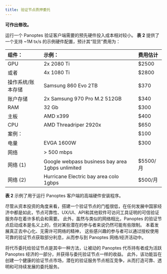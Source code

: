 ```yaml
---
title: 验证节点质押委托
---
```


**可作出修改。**

运行一个 Panoptes 验证客户端需要的预先硬件投入成本相对较小。 **表 2** 提供了一个支持 ~1M tx/s 的示例硬件配置，预计其“现货”费用为：

| 组件：        | 示例：                                              | 费用估计      |
|:---------- |:------------------------------------------------ |:--------- |
| GPU        | 2x 2080 Ti                                       | \$2500   |
| 或者         | 4x 1080 Ti                                       | \$2800   |
| 操作系统/账本存储  | Samsung 860 Evo 2TB                              | \$370    |
| 账户存储       | 2x Samsung 970 Pro M.2 512GB                     | \$340    |
| RAM        | 32 Gb                                            | \$300    |
| 主板         | AMD x399                                         | \$400    |
| CPU        | AMD Threadriper 2920x                            | \$650    |
| 案例：        |                                                  | \$100    |
| 电量         | EVGA 1600W                                       | \$300    |
| 网络         | &gt; 500 mbps                              |           |
| 网络 \(1\) | Google webpass business bay area 1gbps unlimited | \$5500/月 |
| 网络 \(2\) | Hurricane Electric bay area colo 1gbps           | \$500/月  |

**表 2** 示例了用于运行 Panoptes 客户端的高端硬件安装程序。

尽管从资本投资的角度来看，搭建一个验证节点的门槛很低，在任何发展中国家经济中都是如此，节点可靠性、UX/UI、API和其他软件可访问工具证明的可信验证服务存在着许多机会和需要。 此外，虽然与类似的网络相比，Panoptes 的验证节点启动成本是名义上的，但对某些潜在的参与者来说仍然可能有些限制。 本着发展真正去中心化、无需许可网络的精神， 这些感兴趣的参与者可以通过授权使用可靠的验证节点获取部分利息，从而参与到 Panoptes 网络/经济活动中。

将代币委托给验证节点是其中一种方法，让被动的 Panoptes 代币持有者成为活跃 Panoptes 经济的一部分，并获得与委托验证节点一样的收益。 此外，该功能旨在创建一个健康的验证节点市场，潜在的验证服务节点相互竞争，从而打造可靠、透明和可持续发展的委托服务。
